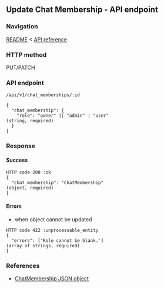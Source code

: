 ## Update Chat Membership - API endpoint

### Navigation
[README](../../../../README.md)
<
[API reference](../../../api_reference.md)

### HTTP method
PUT/PATCH

### API endpoint
`/api/v1/chat_memberships/:id`

```
{
  "chat_membership": {
    "role": "owner" || "admin" | "user"                                         (string, required)
  }
}
```

### Response
#### Success
```
HTTP code 200 :ok
{
  "chat_membership": "ChatMembership"                                           (object, required)
}
```

#### Errors
- when object cannot be updated
```
HTTP code 422 :unprocessable_entity
{
  "errors": ['Role cannot be blank.']                                           (array of strings, required)
}
```

### References
- [ChatMembership JSON object](../../../json_objects/chat_membership.md)
